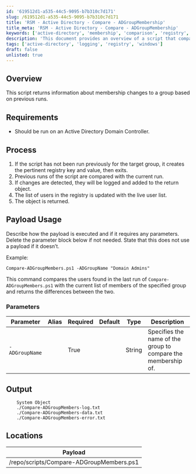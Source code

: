 ```yaml
---
id: '619512d1-a535-44c5-9095-b7b310c7d171'
slug: /619512d1-a535-44c5-9095-b7b310c7d171
title: 'RSM - Active Directory - Compare - ADGroupMembership'
title_meta: 'RSM - Active Directory - Compare - ADGroupMembership'
keywords: ['active-directory', 'membership', 'comparison', 'registry', 'logging']
description: 'This document provides an overview of a script that compares the membership of an Active Directory group by analyzing previous runs and logging any changes detected. It is intended to be run on an Active Directory Domain Controller and details the process, parameters, and output of the script.'
tags: ['active-directory', 'logging', 'registry', 'windows']
draft: false
unlisted: true
---
```


## Overview

This script returns information about membership changes to a group based on previous runs.

## Requirements

- Should be run on an Active Directory Domain Controller.

## Process

1. If the script has not been run previously for the target group, it creates the pertinent registry key and value, then exits.
2. Previous runs of the script are compared with the current run.
3. If changes are detected, they will be logged and added to the return object.
4. The list of users in the registry is updated with the live user list.
5. The object is returned.

## Payload Usage

Describe how the payload is executed and if it requires any parameters. Delete the parameter block below if not needed. State that this does not use a payload if it doesn’t.

Example:
```
Compare-ADGroupMembers.ps1 -ADGroupName "Domain Admins"
```
This command compares the users found in the last run of `Compare-ADGroupMembers.ps1` with the current list of members of the specified group and returns the differences between the two.

### Parameters

| Parameter       | Alias | Required | Default | Type   | Description                                                                 |
|------------------|-------|----------|---------|--------|-----------------------------------------------------------------------------|
| `-ADGroupName`   |       | True     |         | String | Specifies the name of the group to compare the membership of.             |

## Output

```
    System Object
    ./Compare-ADGroupMembers-log.txt
    ./Compare-ADGroupMembers-data.txt
    ./Compare-ADGroupMembers-error.txt
```

## Locations

| Payload                                  |
|------------------------------------------|
| /repo/scripts/Compare-ADGroupMembers.ps1 |

